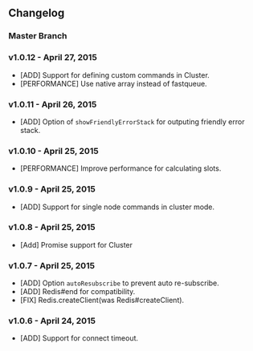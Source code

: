 ## Changelog

### Master Branch

### v1.0.12 - April 27, 2015

* [ADD] Support for defining custom commands in Cluster.
* [PERFORMANCE] Use native array instead of fastqueue.

### v1.0.11 - April 26, 2015

* [ADD] Option of `showFriendlyErrorStack` for outputing friendly error stack.

### v1.0.10 - April 25, 2015

* [PERFORMANCE] Improve performance for calculating slots.

### v1.0.9 - April 25, 2015

* [ADD] Support for single node commands in cluster mode.

### v1.0.8 - April 25, 2015

* [Add] Promise support for Cluster

### v1.0.7 - April 25, 2015

* [ADD] Option `autoResubscribe` to prevent auto re-subscribe.
* [ADD] Redis#end for compatibility.
* [FIX] Redis.createClient(was Redis#createClient).

### v1.0.6 - April 24, 2015

* [ADD] Support for connect timeout.
